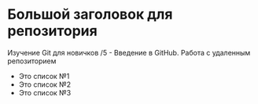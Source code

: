 # Большой заголовок для репозитория
Изучение Git для новичков /5 - Введение в GitHub. Работа с удаленным репозиторием

- Это список №1
- Это список №2
- Это список №3
